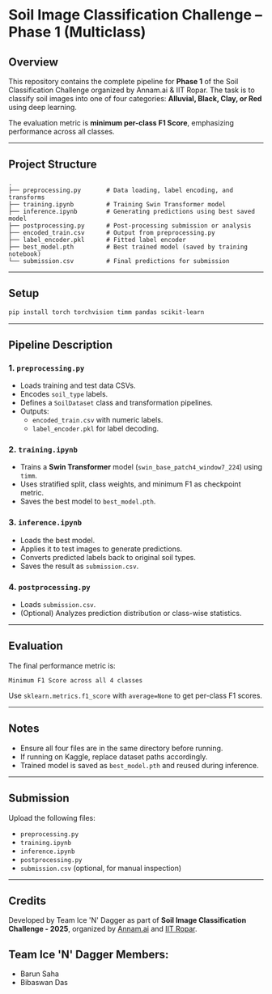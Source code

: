 # Soil Image Classification Challenge – Phase 1 (Multiclass)

##  Overview
This repository contains the complete pipeline for **Phase 1** of the Soil Classification Challenge organized by Annam.ai & IIT Ropar. The task is to classify soil images into one of four categories: **Alluvial, Black, Clay, or Red** using deep learning.

The evaluation metric is **minimum per-class F1 Score**, emphasizing performance across all classes.

---

##  Project Structure

```
.
├── preprocessing.py       # Data loading, label encoding, and transforms
├── training.ipynb         # Training Swin Transformer model
├── inference.ipynb        # Generating predictions using best saved model
├── postprocessing.py      # Post-processing submission or analysis
├── encoded_train.csv      # Output from preprocessing.py
├── label_encoder.pkl      # Fitted label encoder
├── best_model.pth         # Best trained model (saved by training notebook)
└── submission.csv         # Final predictions for submission
```

---

##  Setup

```bash
pip install torch torchvision timm pandas scikit-learn
```

---

##  Pipeline Description

### 1. `preprocessing.py`
- Loads training and test data CSVs.
- Encodes `soil_type` labels.
- Defines a `SoilDataset` class and transformation pipelines.
- Outputs:
  - `encoded_train.csv` with numeric labels.
  - `label_encoder.pkl` for label decoding.

### 2. `training.ipynb`
- Trains a **Swin Transformer** model (`swin_base_patch4_window7_224`) using `timm`.
- Uses stratified split, class weights, and minimum F1 as checkpoint metric.
- Saves the best model to `best_model.pth`.

### 3. `inference.ipynb`
- Loads the best model.
- Applies it to test images to generate predictions.
- Converts predicted labels back to original soil types.
- Saves the result as `submission.csv`.

### 4. `postprocessing.py`
- Loads `submission.csv`.
- (Optional) Analyzes prediction distribution or class-wise statistics.

---

##  Evaluation

The final performance metric is:
```
Minimum F1 Score across all 4 classes
```

Use `sklearn.metrics.f1_score` with `average=None` to get per-class F1 scores.

---

##  Notes

- Ensure all four files are in the same directory before running.
- If running on Kaggle, replace dataset paths accordingly.
- Trained model is saved as `best_model.pth` and reused during inference.

---

##  Submission

Upload the following files:
- `preprocessing.py`
- `training.ipynb`
- `inference.ipynb`
- `postprocessing.py`
- `submission.csv` (optional, for manual inspection)

---

##  Credits

Developed by Team Ice 'N' Dagger as part of **Soil Image Classification Challenge - 2025**, organized by [Annam.ai](https://annam.ai) and [IIT Ropar](https://www.iitrpr.ac.in).

## Team Ice 'N' Dagger Members:
- Barun Saha 
- Bibaswan Das
